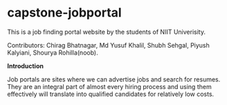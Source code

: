 # capstone-jobportal


This is a job finding portal website by the students of NIIT Univerisity.


Contributors: Chirag Bhatnagar, Md Yusuf Khalil, Shubh Sehgal, Piyush Kalyiani, Shourya Rohilla(noob).

**Introduction**

Job portals are sites where we can advertise jobs and search for resumes. They are an integral part of almost every hiring process and using them effectively will translate into qualified candidates for relatively low costs. 

